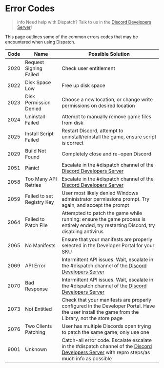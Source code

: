 # Error Codes

> info
> Need help with Dispatch? Talk to us in the [Discord Developers Server](https://discord.gg/discord-developers)!

This page outlines some of the common errors codes that may be encountered when using Dispatch.

| Code | Name                       | Possible Solution                                                                                                                              |
| ---- | -------------------------- | ---------------------------------------------------------------------------------------------------------------------------------------------- |
| 2020 | Request Signing Failed     | Check user entitlement                                                                                                                         |
| 2022 | Disk Space Low             | Free up disk space                                                                                                                             |
| 2023 | Disk Permission Denied     | Choose a new location, or change write permissions on desired location                                                                         |
| 2024 | Uninstall Failed           | Attempt to manually remove game files from disk                                                                                                |
| 2025 | Install Script Failed      | Restart Discord, attempt to uninstall/reinstall the game, ensure script is correct                                                             |
| 2029 | Build Not Found            | Completely close and re-open Discord                                                                                                           |
| 2051 | Panic!                     | Escalate in the #dispatch channel of the [Discord Developers Server](https://discord.gg/discord-developers)                                                                                           |
| 2058 | Too Many API Retries       | Escalate in the #dispatch channel of the [Discord Developers Server](https://discord.gg/discord-developers)                                    |
| 2059 | Failed to set Registry Key | User most likely denied Windows administrator permissions prompt. Try again, and accept the prompt                                             |
| 2064 | Failed to Patch File       | Attempted to patch the game while running: ensure the game process is entirely ended, try restarting Discord, try disabling antivirus          |
| 2065 | No Manifests               | Ensure that your manifests are properly selected in the Developer Portal for your SKU                                                          |
| 2069 | API Error                  | Intermittent API issues. Wait, escalate in the #dispatch channel of the [Discord Developers Server](https://discord.gg/discord-developers)                                                          |
| 2070 | Bad Response               | Intermittent API issues. Wait, escalate in the #dispatch channel of the [Discord Developers Server](https://discord.gg/discord-developers)                                                          |
| 2073 | Not Entitled               | Check that your manifests are properly configured in the Developer Portal. Have the user install the game from the Library, not the store page |
| 2076 | Two Clients Patching       | User has multiple Discords open trying to patch the same game; only use one                                                                    |
| 9001 | Unknown                    | Catch-all error code. Escalate escalate in the #dispatch channel of the [Discord Developers Server](https://discord.gg/discord-developers) with repro steps/as much info as possible                                            |

